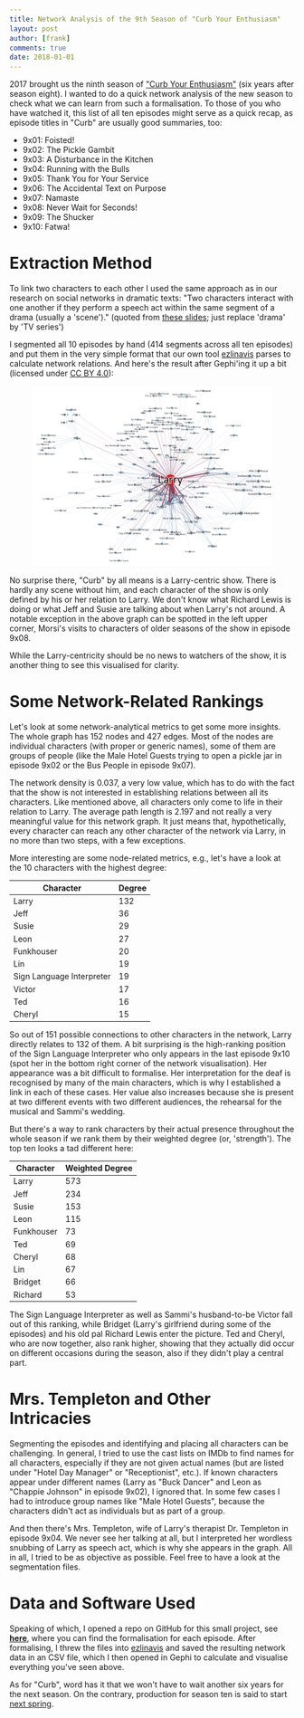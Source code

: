 ```yaml
---
title: Network Analysis of the 9th Season of "Curb Your Enthusiasm"
layout: post
author: [frank]
comments: true
date: 2018-01-01
---
```


2017 brought us the ninth season of ["Curb Your Enthusiasm"](https://en.wikipedia.org/wiki/Curb_Your_Enthusiasm) (six years after season eight). I wanted to do a quick network analysis of the new season to check what we can learn from such a formalisation. To those of you who have watched it, this list of all ten episodes might serve as a quick recap, as episode titles in "Curb" are usually good summaries, too:

* 9x01: Foisted!
* 9x02: The Pickle Gambit
* 9x03: A Disturbance in the Kitchen
* 9x04: Running with the Bulls
* 9x05: Thank You for Your Service
* 9x06: The Accidental Text on Purpose
* 9x07: Namaste
* 9x08: Never Wait for Seconds!
* 9x09: The Shucker
* 9x10: Fatwa!

# Extraction Method

To link two characters to each other I used the same approach as in our research on social networks in dramatic texts: "Two characters interact with one another if they perform a speech act within the same segment of a drama (usually a 'scene')." (quoted from [these slides](https://dlina.github.io/presentations/2016-krakow/#/2/3); just replace 'drama' by 'TV series')

I segmented all 10 episodes by hand (414 segments across all ten episodes) and put them in the very simple format that our own tool [ezlinavis](https://ezlinavis.dracor.org/) parses to calculate network relations. And here's the result after Gephi'ing it up a bit (licensed under [CC BY 4.0](https://creativecommons.org/licenses/by/4.0/)):

<figure>
  <img src="/images/curb-season-9-network-graph-1024px.png" alt="Curb Your Enthusiasm, Season 9, Network Graph" style="width:1024px;" />
</figure>

No surprise there, "Curb" by all means is a Larry-centric show. There is hardly any scene without him, and each character of the show is only defined by his or her relation to Larry. We don't know what Richard Lewis is doing or what Jeff and Susie are talking about when Larry's not around. A notable exception in the above graph can be spotted in the left upper corner, Morsi's visits to characters of older seasons of the show in episode 9x08.

While the Larry-centricity should be no news to watchers of the show, it is another thing to see this visualised for clarity.

# Some Network-Related Rankings

Let's look at some network-analytical metrics to get some more insights. The whole graph has 152 nodes and 427 edges. Most of the nodes are individual characters (with proper or generic names), some of them are groups of people (like the Male Hotel Guests trying to open a pickle jar in episode 9x02 or the Bus People in episode 9x07).

The network density is 0.037, a very low value, which has to do with the fact that the show is not interested in establishing relations between all its characters. Like mentioned above, all characters only come to life in their relation to Larry. The average path length is 2.197 and not really a very meaningful value for this network graph. It just means that, hypothetically, every character can reach any other character of the network via Larry, in no more than two steps, with a few exceptions.

More interesting are some node-related metrics, e.g., let's have a look at the 10 characters with the highest degree:

| Character                 | Degree |
|---------------------------|--------|
| Larry                     | 132    |
| Jeff                      | 36     |
| Susie                     | 29     |
| Leon                      | 27     |
| Funkhouser                | 20     |
| Lin                       | 19     |
| Sign Language Interpreter | 19     |
| Victor                    | 17     |
| Ted                       | 16     |
| Cheryl                    | 15     |

So out of 151 possible connections to other characters in the network, Larry directly relates to 132 of them. A bit surprising is the high-ranking position of the Sign Language Interpreter who only appears in the last episode 9x10 (spot her in the bottom right corner of the network visualisation). Her appearance was a bit difficult to formalise. Her interpretation for the deaf is recognised by many of the main characters, which is why I established a link in each of these cases. Her value also increases because she is present at two different events with two different audiences, the rehearsal for the musical and Sammi's wedding.

But there's a way to rank characters by their actual presence throughout the whole season if we rank them by their weighted degree (or, 'strength'). The top ten looks a tad different here:

| Character  | Weighted Degree |
|------------|-----------------|
| Larry      | 573             |
| Jeff       | 234             |
| Susie      | 153             |
| Leon       | 115             |
| Funkhouser | 73              |
| Ted        | 69              |
| Cheryl     | 68              |
| Lin        | 67              |
| Bridget    | 66              |
| Richard    | 53              |

The Sign Language Interpreter as well as Sammi's husband-to-be Victor fall out of this ranking, while Bridget (Larry's girlfriend during some of the episodes) and his old pal Richard Lewis enter the picture. Ted and Cheryl, who are now together, also rank higher, showing that they actually did occur on different occasions during the season, also if they didn't play a central part.

# Mrs. Templeton and Other Intricacies

Segmenting the episodes and identifying and placing all characters can be challenging. In general, I tried to use the cast lists on IMDb to find names for all characters, especially if they are not given actual names (but are listed under "Hotel Day Manager" or "Receptionist", etc.). If known characters appear under different names (Larry as "Buck Dancer" and Leon as "Chappie Johnson" in episode 9x02), I ignored that. In some few cases I had to introduce group names like "Male Hotel Guests", because the characters didn't act as individuals but as part of a group.

And then there's Mrs. Templeton, wife of Larry's therapist Dr. Templeton in episode 9x04. We never see her talking at all, but I interpreted her wordless snubbing of Larry as speech act, which is why she appears in the graph. All in all, I tried to be as objective as possible. Feel free to have a look at the segmentation files.

# Data and Software Used

Speaking of which, I opened a repo on GitHub for this small project, see [**here**](https://github.com/lehkost/curb-your-enthusiasm), where you can find the formalisation for each episode. After formalising, I threw the files into [ezlinavis](https://ezlinavis.dracor.org/) and saved the resulting network data in an CSV file, which I then opened in Gephi to calculate and visualise everything you've seen above.

As for "Curb", word has it that we won't have to wait another six years for the next season. On the contrary, production for season ten is said to start [next spring](https://nyti.ms/2jWj3Mx).
